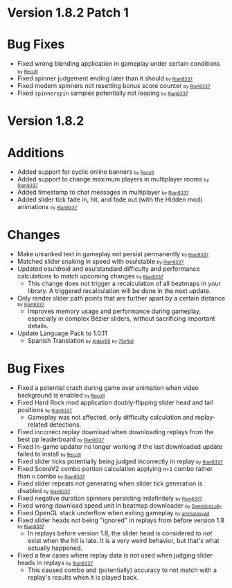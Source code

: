 Version 1.8.2 Patch 1
=====================

# Bug Fixes

- Fixed wrong blending application in gameplay under certain conditions <span style="font-size: 0.75em">by [Reco1I](https://github.com/Reco1I)</span>
- Fixed spinner judgement ending later than it should <span style="font-size: 0.75em">by [Rian8337](https://github.com/Rian8337)</span>
- Fixed modern spinners not resetting bonus score counter <span style="font-size: 0.75em">by [Rian8337](https://github.com/Rian8337)</span>
- Fixed `spinnerspin` samples potentially not looping <span style="font-size: 0.75em">by [Rian8337](https://github.com/Rian8337)</span>

Version 1.8.2
=============

# Additions

- Added support for cyclic online banners <span style="font-size: 0.75em">by [Reco1I](https://github.com/Reco1I)</span>
- Added support to change maximum players in multiplayer rooms <span style="font-size: 0.75em">by [Rian8337](https://github.com/Rian8337)</span>
- Added timestamp to chat messages in multiplayer <span style="font-size: 0.75em">by [Rian8337](https://github.com/Rian8337)</span>
- Added slider tick fade in, hit, and fade out (with the Hidden mod) animations <span style="font-size: 0.75em">by [Rian8337](https://github.com/Rian8337)</span>

# Changes

- Make unranked text in gameplay not persist permanently <span style="font-size: 0.75em">by [Rian8337](https://github.com/Rian8337)</span>
- Matched slider snaking in speed with osu!stable <span style="font-size: 0.75em">by [Rian8337](https://github.com/Rian8337)</span>
- Updated osu!droid and osu!standard difficulty and performance calculations to match upcoming changes <span style="font-size: 0.75em">by [Rian8337](https://github.com/Rian8337)</span>
  - This change does not trigger a recalculation of all beatmaps in your library. A triggered recalculation will be done in the next update.
- Only render slider path points that are further apart by a certain distance <span style="font-size: 0.75em">by [Rian8337](https://github.com/Rian8337)</span>
  - Improves memory usage and performance during gameplay, especially in complex Bézier sliders, without sacrificing important details.
- Update Language Pack to 1.0.11
  - Spanish Translation <span style="font-size: 0.75em">by [Aldair69](https://github.com/Aldair69)</span> <span style="font-size: 0.75em">by [75efb6](https://github.com/75efb6)</span>

# Bug Fixes

- Fixed a potential crash during game over animation when video background is enabled <span style="font-size: 0.75em">by [Reco1I](https://github.com/Reco1I)</span> 
- Fixed Hard Rock mod application doubly-flipping slider head and tail positions <span style="font-size: 0.75em">by [Rian8337](https://github.com/Rian8337)</span>
  - Gameplay was not affected, only difficulty calculation and replay-related detections.
- Fixed incorrect replay download when downloading replays from the best pp leaderboard <span style="font-size: 0.75em">by [Rian8337](https://github.com/Rian8337)</span>
- Fixed in-game updater no longer working if the last downloaded update failed to install <span style="font-size: 0.75em">by [Reco1I](https://github.com/Reco1I)</span> 
- Fixed slider ticks potentially being judged incorrectly in replay <span style="font-size: 0.75em">by [Rian8337](https://github.com/Rian8337)</span>
- Fixed ScoreV2 combo portion calculation applying `n+1` combo rather than `n` combo <span style="font-size: 0.75em">by [Rian8337](https://github.com/Rian8337)</span>
- Fixed slider repeats not generating when slider tick generation is disabled <span style="font-size: 0.75em">by [Rian8337](https://github.com/Rian8337)</span>
- Fixed negative duration spinners persisting indefinitely <span style="font-size: 0.75em">by [Rian8337](https://github.com/Rian8337)</span>
- Fixed wrong download speed unit in beatmap downloader <span style="font-size: 0.75em">by [SweetIceLolly](https://github.com/SweetIceLolly)</span>
- Fixed OpenGL stack underflow when exiting gameplay <span style="font-size: 0.75em">by [ammarasyad](https://github.com/ammarasyad)</span>
- Fixed slider heads not being "ignored" in replays from before version 1.8 <span style="font-size: 0.75em">by [Rian8337](https://github.com/Rian8337)</span>
  - In replays before version 1.8, the slider head is considered to *not* exist when the hit is late. It is a very weird
    behavior, but that's what actually happened.
- Fixed a few cases where replay data is not used when judging slider heads in replays <span style="font-size: 0.75em">by [Rian8337](https://github.com/Rian8337)</span>
  - This caused combo and (potentially) accuracy to not match with a replay's results when it is played back.
